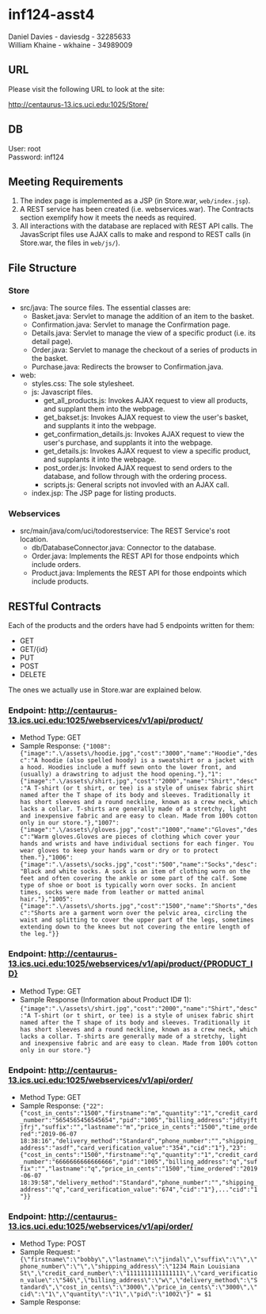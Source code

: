 # inf124-asst4
Daniel Davies - daviesdg - 32285633 <br/> William Khaine - wkhaine - 34989009

## URL
Please visit the following URL to look at the site:

http://centaurus-13.ics.uci.edu:1025/Store/

## DB
User: root<br>
Password: inf124

## Meeting Requirements
1. The index page is implemented as a JSP (in Store.war, `web/index.jsp`).
2. A REST service has been created (i.e. webservices.war). The Contracts section exemplify how it meets the needs as required.
3. All interactions with the database are replaced with REST API calls. The JavasScript files use AJAX calls to make and respond to REST calls (in Store.war, the files in `web/js/`).

## File Structure
### Store
+ src/java: The source files. The essential classes are:
    - Basket.java: Servlet to manage the addition of an item to the basket.
    - Confirmation.java: Servlet to manage the Confirmation page.
    - Details.java: Servlet to manage the view of a specific product (i.e. its detail page).
    - Order.java: Servlet to manage the checkout of a series of products in the basket.
    - Purchase.java: Redirects the browser to Confirmation.java.  
+ web: 
    - styles.css: The sole stylesheet.
    - js: Javascript files.
        - get_all_products.js: Invokes AJAX request to view all products, and supplant them into the webpage.
        - get_bakset.js: Invokes AJAX request to view the user's basket, and supplants it into the webpage.
        - get_confirmation_details.js: Invokes AJAX request to view the user's purchase, and supplants it into the webpage.
        - get_details.js: Invokes AJAX request to view a specific product, and supplants it into the webpage.
        - post_order.js: Invoked AJAX request to send orders to the database, and follow through with the ordering process.
        - scripts.js: General scripts not invovled with an AJAX call.
    - index.jsp: The JSP page for listing products.
        
### Webservices
+ src/main/java/com/uci/todorestservice: The REST Service's root location.
    - db/DatabaseConnector.java: Connector to the database.
    - Order.java: Implements the REST API for those endpoints which include orders.
    - Product.java: Implements the REST API for those endpoints which include products.

## RESTful Contracts

Each of the products and the orders have had 5 endpoints written for them:

- GET
- GET/{id}
- PUT
- POST
- DELETE

The ones we actually use in Store.war are explained below.

### Endpoint: http://centaurus-13.ics.uci.edu:1025/webservices/v1/api/product/<br>
+ Method Type: GET
+ Sample Response: ```{"1008":{"image":".\/assets\/hoodie.jpg","cost":"3000","name":"Hoodie","desc":"A hoodie (also spelled hoody) is a sweatshirt or a jacket with a hood. Hoodies include a muff sewn onto the lower front, and (usually) a drawstring to adjust the hood opening."},"1":{"image":".\/assets\/shirt.jpg","cost":"2000","name":"Shirt","desc":"A T-shirt (or t shirt, or tee) is a style of unisex fabric shirt named after the T shape of its body and sleeves. Traditionally it has short sleeves and a round neckline, known as a crew neck, which lacks a collar. T-shirts are generally made of a stretchy, light and inexpensive fabric and are easy to clean. Made from 100% cotton only in our store."},"1007":{"image":".\/assets\/gloves.jpg","cost":"1000","name":"Gloves","desc":"Warm gloves.Gloves are pieces of clothing which cover your hands and wrists and have individual sections for each finger. You wear gloves to keep your hands warm or dry or to protect them."},"1006":{"image":".\/assets\/socks.jpg","cost":"500","name":"Socks","desc":"Black and white socks. A sock is an item of clothing worn on the feet and often covering the ankle or some part of the calf. Some type of shoe or boot is typically worn over socks. In ancient times, socks were made from leather or matted animal hair."},"1005":{"image":".\/assets\/shorts.jpg","cost":"1500","name":"Shorts","desc":"Shorts are a garment worn over the pelvic area, circling the waist and splitting to cover the upper part of the legs, sometimes extending down to the knees but not covering the entire length of the leg."}}```

### Endpoint: http://centaurus-13.ics.uci.edu:1025/webservices/v1/api/product/{PRODUCT_ID} <br>
+ Method Type: GET
+ Sample Response (Information about Product ID# 1): ```{"image":".\/assets\/shirt.jpg","cost":"2000","name":"Shirt","desc":"A T-shirt (or t shirt, or tee) is a style of unisex fabric shirt named after the T shape of its body and sleeves. Traditionally it has short sleeves and a round neckline, known as a crew neck, which lacks a collar. T-shirts are generally made of a stretchy, light and inexpensive fabric and are easy to clean. Made from 100% cotton only in our store."}```

### Endpoint: http://centaurus-13.ics.uci.edu:1025/webservices/v1/api/order/<br> 
+ Method Type: GET
+ Sample Response: ```{"22":{"cost_in_cents":"1500","firstname":"m","quantity":"1","credit_card_number":"5654565456545654","pid":"1005","billing_address":"jdtyjftjfrj","suffix":"","lastname":"m","price_in_cents":"1500","time_ordered":"2019-06-07 18:38:16","delivery_method":"Standard","phone_number":"","shipping_address":"asdf","card_verification_value":"354","cid":"1"},"23":{"cost_in_cents":"1500","firstname":"q","quantity":"1","credit_card_number":"6666666666666666","pid":"1005","billing_address":"q","suffix":"","lastname":"q","price_in_cents":"1500","time_ordered":"2019-06-07 18:39:58","delivery_method":"Standard","phone_number":"","shipping_address":"q","card_verification_value":"674","cid":"1"},..."cid":"1"}}```

### Endpoint: http://centaurus-13.ics.uci.edu:1025/webservices/v1/api/order/<br> 
+ Method Type: POST
+ Sample Request: ```"{\"firstname\":\"bobby\",\"lastname\":\"jindal\",\"suffix\":\"\",\"phone_number\":\"\",\"shipping_address\":\"1234 Main Louisiana St\",\"credit_card_number\":\"1111111111111111\",\"card_verification_value\":\"546\",\"billing_address\":\"w\",\"delivery_method\":\"Standard\",\"cost_in_cents\":\"3000\",\"price_in_cents\":\"3000\",\"cid\":\"1\",\"quantity\":\"1\",\"pid\":\"1002\"}" = $1```
+ Sample Response:
